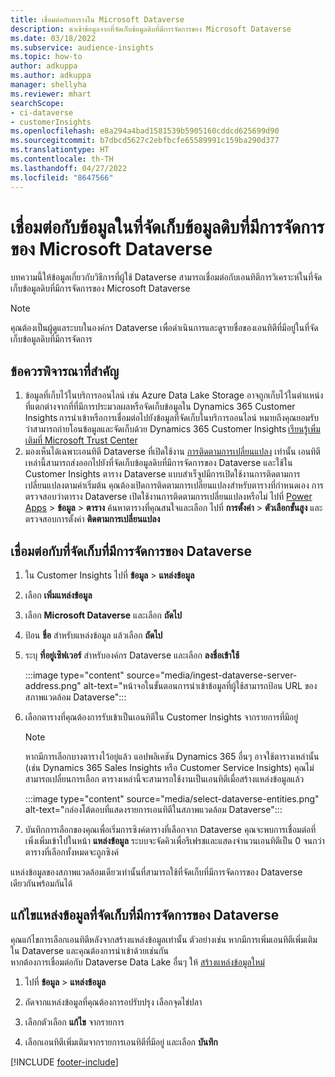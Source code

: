 ```yaml
---
title: เชื่อมต่อกับตารางใน Microsoft Dataverse
description: นำเข้าข้อมูลจากที่จัดเก็บข้อมูลดิบที่มีการจัดการของ Microsoft Dataverse
ms.date: 03/18/2022
ms.subservice: audience-insights
ms.topic: how-to
author: adkuppa
ms.author: adkuppa
manager: shellyha
ms.reviewer: mhart
searchScope:
- ci-dataverse
- customerInsights
ms.openlocfilehash: e8a294a4bad1581539b5905160cddcd625699d90
ms.sourcegitcommit: b7dbcd5627c2ebfbcfe65589991c159ba290d377
ms.translationtype: HT
ms.contentlocale: th-TH
ms.lasthandoff: 04/27/2022
ms.locfileid: "8647566"
---
```

# <a name="connect-to-data-in-a-microsoft-dataverse-managed-data-lake"></a>เชื่อมต่อกับข้อมูลในที่จัดเก็บข้อมูลดิบที่มีการจัดการของ Microsoft Dataverse

บทความนี้ให้ข้อมูลเกี่ยวกับวิธีการที่ผู้ใช้ Dataverse สามารถเชื่อมต่อกับเอนทิตีการวิเคราะห์ในที่จัดเก็บข้อมูลดิบที่มีการจัดการของ Microsoft Dataverse 

> [!NOTE]
> คุณต้องเป็นผู้ดูแลระบบในองค์กร Dataverse เพื่อดำเนินการและดูรายชื่อของเอนทิตีที่มีอยู่ในที่จัดเก็บข้อมูลดิบที่มีการจัดการ

## <a name="important-considerations"></a>ข้อควรพิจารณาที่สำคัญ

1. ข้อมูลที่เก็บไว้ในบริการออนไลน์ เช่น Azure Data Lake Storage อาจถูกเก็บไว้ในตำแหน่งที่แตกต่างจากที่ที่มีการประมวลผลหรือจัดเก็บข้อมูลใน Dynamics 365 Customer Insights การนำเข้าหรือการเชื่อมต่อไปยังข้อมูลที่จัดเก็บในบริการออนไลน์ หมายถึงคุณยอมรับว่าสามารถถ่ายโอนข้อมูลและจัดเก็บด้วย Dynamics 365 Customer Insights [เรียนรู้เพิ่มเติมที่ Microsoft Trust Center](https://www.microsoft.com/trust-center)
2. มองเห็นได้เฉพาะเอนทิตี Dataverse ที่เปิดใช้งาน [การติดตามการเปลี่ยนแปลง](/power-platform/admin/enable-change-tracking-control-data-synchronization) เท่านั้น เอนทิตีเหล่านี้สามารถส่งออกไปยังที่จัดเก็บข้อมูลดิบที่มีการจัดการของ Dataverse และใช้ใน Customer Insights ตาราง Dataverse แบบสำเร็จูปมีการเปิดใช้งานการติดตามการเปลี่ยนแปลงตามค่าเริ่มต้น คุณต้องเปิดการติดตามการเปลี่ยนแปลงสำหรับตารางที่กำหนดเอง การตรวจสอบว่าตาราง Dataverse เปิดใช้งานการติดตามการเปลี่ยนแปลงหรือไม่ ไปที่ [Power Apps](https://make.powerapps.com) > **ข้อมูล** > **ตาราง** ค้นหาตารางที่คุณสนใจและเลือก ไปที่ **การตั้งค่า** > **ตัวเลือกขั้นสูง** และตรวจสอบการตั้งค่า **ติดตามการเปลี่ยนแปลง**

## <a name="connect-to-a-dataverse-managed-lake"></a>เชื่อมต่อกับที่จัดเก็บที่มีการจัดการของ Dataverse

1. ใน Customer Insights ไปที่ **ข้อมูล** > **แหล่งข้อมูล**

2. เลือก **เพิ่มแหล่งข้อมูล**

3. เลือก **Microsoft Dataverse** และเลือก **ถัดไป**

4. ป้อน **ชื่อ** สำหรับแหล่งข้อมูล แล้วเลือก **ถัดไป** 

5. ระบุ **ที่อยู่เซิฟเวอร์** สำหรับองค์กร Dataverse และเลือก **ลงชื่อเข้าใช้**

   :::image type="content" source="media/ingest-dataverse-server-address.png" alt-text="หน้าจอในขั้นตอนการนำเข้าข้อมูลที่ผู้ใช้สามารถป้อน URL ของสภาพแวดล้อม Dataverse":::

6. เลือกตารางที่คุณต้องการรับเข้าเป็นเอนทิตีใน Customer Insights จากรายการที่มีอยู่    

   > [!NOTE]
   > หากมีการเลือกบางตารางไว้อยู่แล้ว แอปพลิเคชัน Dynamics 365 อื่นๆ อาจใช้ตารางเหล่านั้น (เช่น Dynamics 365 Sales Insights หรือ Customer Service Insights) คุณไม่สามารถเปลี่ยนการเลือก ตารางเหล่านี้จะสามารถใช้งานเป็นเอนทิตีเมื่อสร้างแหล่งข้อมูลแล้ว

   :::image type="content" source="media/select-dataverse-entities.png" alt-text="กล่องโต้ตอบที่แสดงรายการเอนทิตีในสภาพแวดล้อม Dataverse":::

7. บันทึกการเลือกของคุณเพื่อเริ่มการซิงค์ตารางที่เลือกจาก Dataverse คุณจะพบการเชื่อมต่อที่เพิ่งเพิ่มเข้าไปในหน้า **แหล่งข้อมูล** ระบบจะจัดคิวเพื่อรีเฟรชและแสดงจำนวนเอนทิตีเป็น 0 จนกว่าตารางที่เลือกทั้งหมดจะถูกซิงค์

แหล่งข้อมูลของสภาพแวดล้อมเดียวเท่านั้นที่สามารถใช้ที่จัดเก็บที่มีการจัดการของ Dataverse เดียวกันพร้อมกันได้

## <a name="edit-a-dataverse-managed-lake-data-source"></a>แก้ไขแหล่งข้อมูลที่จัดเก็บที่มีการจัดการของ Dataverse

คุณแก้ไขการเลือกเอนทิตีหลังจากสร้างแหล่งข้อมูลเท่านั้น ตัวอย่างเช่น หากมีการเพิ่มเอนทิตีเพิ่มเติมใน Dataverse และคุณต้องการนำเข้าด้วยเช่นกัน    
หากต้องการเชื่อมต่อกับ Dataverse Data Lake อื่นๆ ให้ [สร้างแหล่งข้อมูลใหม่](#connect-to-a-dataverse-managed-lake)

1. ไปที่ **ข้อมูล** > **แหล่งข้อมูล**

2. ถัดจากแหล่งข้อมูลที่คุณต้องการอปรับปรุง เลือกจุดไข่ปลา

3. เลือกตัวเลือก **แก้ไข** จากรายการ

4. เลือกเอนทิตีเพิ่มเติมจากรายการเอนทิตีที่มีอยู่ และเลือก **บันทึก**

[!INCLUDE [footer-include](includes/footer-banner.md)]

